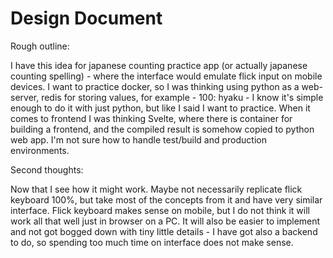 # Design Document

Rough outline:

I have this idea for japanese counting practice app (or actually japanese counting spelling) - where the interface would emulate flick input on mobile devices. I want to practice docker, so I was thinking using python as a web-server, redis for storing values, for example - 100: hyaku - I know it's simple enough to do it with just python, but like I said I want to practice. When it comes to frontend I was thinking Svelte, where there is container for building a frontend, and the compiled result is somehow copied to python web app. I'm not sure how to handle test/build and production environments. 

Second thoughts:

Now that I see how it might work.
Maybe not necessarily replicate flick keyboard 100%, but take most of the concepts from it and have very similar interface. Flick keyboard makes sense on mobile, but I do not think it will work all that well just in browser on a PC. It will also be easier to implement and not got bogged down with tiny little details - I have got also a backend to do, so spending too much time on interface does not make sense.
